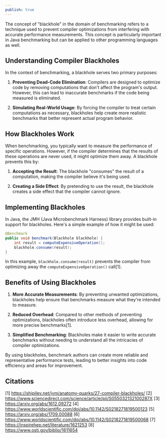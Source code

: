 ```yaml
---
publish: true
---
```

The concept of "blackhole" in the domain of benchmarking refers to a technique used to prevent compiler optimizations from interfering with accurate performance measurements. This concept is particularly important in Java benchmarking but can be applied to other programming languages as well.

## Understanding Compiler Blackholes

In the context of benchmarking, a blackhole serves two primary purposes:

1. **Preventing Dead-Code Elimination**: Compilers are designed to optimize code by removing computations that don't affect the program's output. However, this can lead to inaccurate benchmarks if the code being measured is eliminated.

2. **Simulating Real-World Usage**: By forcing the compiler to treat certain computations as necessary, blackholes help create more realistic benchmarks that better represent actual program behavior.

## How Blackholes Work

When benchmarking, you typically want to measure the performance of specific operations. However, if the compiler determines that the results of these operations are never used, it might optimize them away. A blackhole prevents this by:

1. **Accepting the Result**: The blackhole "consumes" the result of a computation, making the compiler believe it's being used.

2. **Creating a Side Effect**: By pretending to use the result, the blackhole creates a side effect that the compiler cannot ignore.

## Implementing Blackholes

In Java, the JMH (Java Microbenchmark Harness) library provides built-in support for blackholes. Here's a simple example of how it might be used:

```java
@Benchmark
public void benchmark(Blackhole blackhole) {
    int result = computeExpensiveOperation();
    blackhole.consume(result);
}
```

In this example, `blackhole.consume(result)` prevents the compiler from optimizing away the `computeExpensiveOperation()` call[1].

## Benefits of Using Blackholes

1. **More Accurate Measurements**: By preventing unwanted optimizations, blackholes help ensure that benchmarks measure what they're intended to measure.

2. **Reduced Overhead**: Compared to other methods of preventing optimizations, blackholes often introduce less overhead, allowing for more precise benchmarks[1].

3. **Simplified Benchmarking**: Blackholes make it easier to write accurate benchmarks without needing to understand all the intricacies of compiler optimizations.

By using blackholes, benchmark authors can create more reliable and representative performance tests, leading to better insights into code efficiency and areas for improvement.


## Citations

[1] https://shipilev.net/jvm/anatomy-quarks/27-compiler-blackholes/
[2] https://www.sciencedirect.com/science/article/pii/S055032132100287X
[3] https://arxiv.org/abs/1612.09272
[4] https://www.worldscientific.com/doi/abs/10.1142/S0218271819500123
[5] https://arxiv.org/abs/1709.00088
[6] https://www.worldscientific.com/doi/abs/10.1142/S0218271819500068
[7] https://inspirehep.net/literature/1621253
[8] https://www.osti.gov/biblio/1611654
